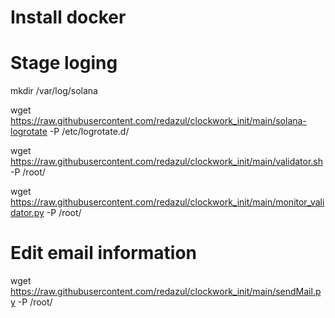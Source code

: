 # Install docker 

# Stage loging

mkdir /var/log/solana

wget https://raw.githubusercontent.com/redazul/clockwork_init/main/solana-logrotate -P /etc/logrotate.d/

wget https://raw.githubusercontent.com/redazul/clockwork_init/main/validator.sh -P /root/

wget https://raw.githubusercontent.com/redazul/clockwork_init/main/monitor_validator.py -P /root/

# Edit email information

wget https://raw.githubusercontent.com/redazul/clockwork_init/main/sendMail.py -P /root/
